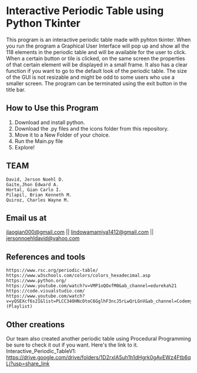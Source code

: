 # Interactive Periodic Table using Python Tkinter
This program is an interactive periodic table made with pyhton tkinter. When you run the program a Graphical User Interface will pop up and show all the 118 elements in the periodic table and will be available for the user to click. When a certain button or tile is clicked, on the same screen the properties of that certain element will be displayed in a small frame. It also has a clear function if you want to go to the default look of the periodic table. The size of the GUI is not resizable and might be odd to some users who use a smaller screen. The program can be terminated using the exit button in the title bar.

## How to Use this Program
1. Download and install python.
2. Download the .py files and the icons folder from this repository.
3. Move it to a New Folder of your choice.
4. Run the Main.py file
5. Explore!

## TEAM
    David, Jerson Noehl D.
    Gaite,Jhon Edward A.
    Hortal, Gian Carlo I.
    Pilapil, Brian Kenneth M.
    Quiroz, Charles Wayne M.

## Email us at
ilaogian000@gmail.com ||
lindowamamiya1412@gmail.com ||
jersonnoehldavid@yahoo.com

## References and tools
    https://www.rsc.org/periodic-table/ 
    https://www.w3schools.com/colors/colors_hexadecimal.asp
    https://www.python.org/
    https://www.youtube.com/watch?v=VMP1oQOxfM0&ab_channel=edureka%21
    https://code.visualstudio.com/
    https://www.youtube.com/watch?v=yQSEXcf6s2I&list=PLCC34OHNcOtoC6GglhF3ncJ5rLwQrLGnV&ab_channel=Codemy.com (Playlist)

## Other creations
Our team also created another periodic table using Procedural Programming be sure to check it out if you want. Here's the link to it.
Interactive_Periodic_TableV1: https://drive.google.com/drive/folders/1D2rxIA5uh1h1dHgrk0gAvEWz4Ftb6qLj?usp=share_link 

